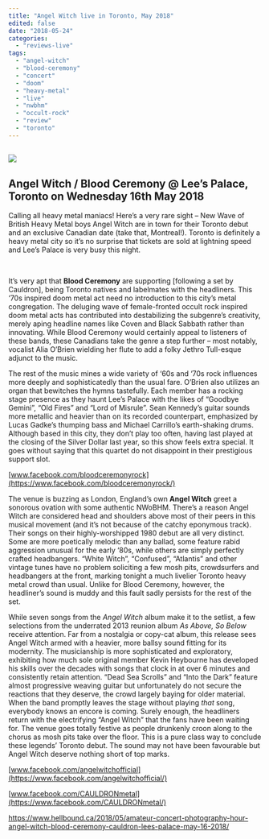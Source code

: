 ```yaml
---
title: "Angel Witch live in Toronto, May 2018"
edited: false
date: "2018-05-24"
categories:
  - "reviews-live"
tags:
  - "angel-witch"
  - "blood-ceremony"
  - "concert"
  - "doom"
  - "heavy-metal"
  - "live"
  - "nwbhm"
  - "occult-rock"
  - "review"
  - "toronto"
---
```


## ![](https://www.hellbound.ca/wp-content/uploads/2018/05/Angel-Witch-Toronto-May-2018.jpg)

## Angel Witch / Blood Ceremony @ Lee’s Palace, Toronto on Wednesday 16th May 2018

Calling all heavy metal maniacs! Here’s a very rare sight – New Wave of British Heavy Metal boys Angel Witch are in town for their Toronto debut and an exclusive Canadian date (take that, Montreal!). Toronto is definitely a heavy metal city so it’s no surprise that tickets are sold at lightning speed and Lee’s Palace is very busy this night.

 

It’s very apt that **Blood Ceremony** are supporting \[following a set by Cauldron\], being Toronto natives and labelmates with the headliners. This ‘70s inspired doom metal act need no introduction to this city’s metal congregation. The deluging wave of female-fronted occult rock inspired doom metal acts has contributed into destabilizing the subgenre’s creativity, merely aping headline names like Coven and Black Sabbath rather than innovating. While Blood Ceremony would certainly appeal to listeners of these bands, these Canadians take the genre a step further – most notably, vocalist Alia O’Brien wielding her flute to add a folky Jethro Tull-esque adjunct to the music.

The rest of the music mines a wide variety of ‘60s and ‘70s rock influences more deeply and sophisticatedly than the usual fare. O’Brien also utilizes an organ that bewitches the hymns tastefully. Each member has a rocking stage presence as they haunt Lee’s Palace with the likes of “Goodbye Gemini”, “Old Fires” and “Lord of Misrule”. Sean Kennedy’s guitar sounds more metallic and heavier than on its recorded counterpart, emphasized by Lucas Gadke’s thumping bass and Michael Carrillo’s earth-shaking drums. Although based in this city, they don’t play too often, having last played at the closing of the Silver Dollar last year, so this show feels extra special. It goes without saying that this quartet do not disappoint in their prestigious support slot.

[www.facebook.com/bloodceremonyrock](https://www.facebook.com/bloodceremonyrock/)

The venue is buzzing as London, England’s own **Angel Witch** greet a sonorous ovation with some authentic NWoBHM. There’s a reason Angel Witch are considered head and shoulders above most of their peers in this musical movement (and it’s not because of the catchy eponymous track). Their songs on their highly-worshipped 1980 debut are all very distinct. Some are more poetically melodic than any ballad, some feature rabid aggression unusual for the early ‘80s, while others are simply perfectly crafted headbangers. “White Witch”, “Confused”, “Atlantis” and other vintage tunes have no problem soliciting a few mosh pits, crowdsurfers and headbangers at the front, marking tonight a much livelier Toronto heavy metal crowd than usual. Unlike for Blood Ceremony, however, the headliner’s sound is muddy and this fault sadly persists for the rest of the set.

While seven songs from the _Angel Witch_ album make it to the setlist, a few selections from the underrated 2013 reunion album _As Above, So Below_ receive attention. Far from a nostalgia or copy-cat album, this release sees Angel Witch armed with a heavier, more ballsy sound fitting for its modernity. The musicianship is more sophisticated and exploratory, exhibiting how much sole original member Kevin Heybourne has developed his skills over the decades with songs that clock in at over 6 minutes and consistently retain attention. “Dead Sea Scrolls” and “Into the Dark” feature almost progressive weaving guitar but unfortunately do not secure the reactions that they deserve, the crowd largely baying for older material. When the band promptly leaves the stage without playing _that_ song, everybody knows an encore is coming. Surely enough, the headliners return with the electrifying “Angel Witch” that the fans have been waiting for. The venue goes totally festive as people drunkenly croon along to the chorus as mosh pits take over the floor. This is a pure class way to conclude these legends’ Toronto debut. The sound may not have been favourable but Angel Witch deserve nothing short of top marks.

[www.facebook.com/angelwitchofficial](https://www.facebook.com/angelwitchofficial/)

[www.facebook.com/CAULDRONmetal](https://www.facebook.com/CAULDRONmetal/)

https://www.hellbound.ca/2018/05/amateur-concert-photography-hour-angel-witch-blood-ceremony-cauldron-lees-palace-may-16-2018/
